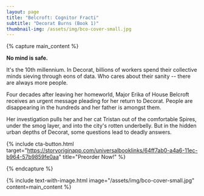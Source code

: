 ```yaml
---
layout: page
title: "Belcroft: Cognitor Fracti"
subtitle: "Decorat Burns (Book 1)"
thumbnail-img: /assets/img/bco-cover-small.jpg
---
```


{% capture main_content %}
<p><strong>No mind is safe.</strong></p>
<p>It's the 10th millennium. In Decorat, billions of workers spend their collective minds sieving through eons of data. Who cares about their sanity -- there are always more people.</p>

<p>Four decades after leaving her homeworld, Major Erika of House Belcroft receives an urgent message pleading for her return to Decorat. People are disappearing in the hundreds and her father is amongst them.</p>

<p>Her investigation pulls her and her cat Tristan out of the comfortable Spires, under the smog layer, and into the city's rotten underbelly. But in the hidden urban depths of Decorat, some questions lead to deadly answers. </p>

{% include cta-button.html target="https://storyoriginapp.com/universalbooklinks/64ff7ab0-a4a6-11ec-b964-57b9859fe0aa" title="Preorder Now!" %}

{% endcapture %}

{% include text-with-image.html
    image="/assets/img/bco-cover-small.jpg"
    content=main_content
%}


